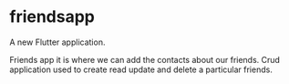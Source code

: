 # friendsapp

A new Flutter application.

Friends app it is where we can add the contacts about our friends.
Crud application used to create read update and delete a particular friends.


